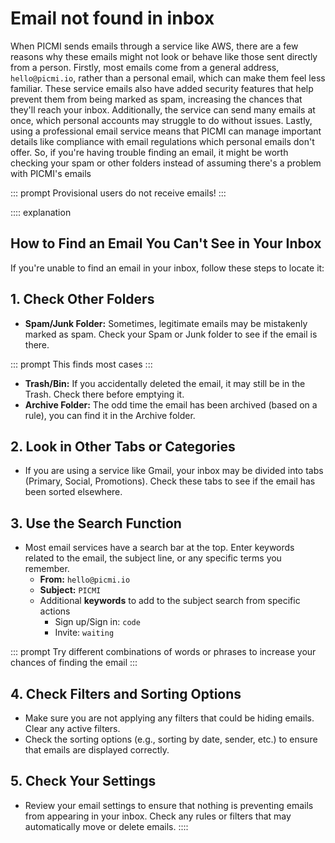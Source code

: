 # Email not found in inbox

When PICMI sends emails through a service like AWS, there are a few reasons why these emails might not look or behave like those sent directly from a person. Firstly, most emails come from a general address, `hello@picmi.io`, rather than a personal email, which can make them feel less familiar. These service emails also have added security features that help prevent them from being marked as spam, increasing the chances that they'll reach your inbox. Additionally, the service can send many emails at once, which personal accounts may struggle to do without issues. Lastly, using a professional email service means that PICMI can manage important details like compliance with email regulations which personal emails don't offer. So, if you're having trouble finding an email, it might be worth checking your spam or other folders instead of assuming there's a problem with PICMI's emails

::: prompt
Provisional users do not receive emails!
:::

:::: explanation
## How to Find an Email You Can't See in Your Inbox

If you're unable to find an email in your inbox, follow these steps to locate it:

## 1. **Check Other Folders**
- **Spam/Junk Folder:** Sometimes, legitimate emails may be mistakenly marked as spam. Check your Spam or Junk folder to see if the email is there.

::: prompt
This finds most cases
:::

- **Trash/Bin:** If you accidentally deleted the email, it may still be in the Trash. Check there before emptying it.
- **Archive Folder:** The odd time the email has been archived (based on a rule), you can find it in the Archive folder.

## 2. **Look in Other Tabs or Categories**
- If you are using a service like Gmail, your inbox may be divided into tabs (Primary, Social, Promotions). Check these tabs to see if the email has been sorted elsewhere.

## 3. **Use the Search Function**
- Most email services have a search bar at the top. Enter keywords related to the email, the subject line, or any specific terms you remember.
    * **From:** `hello@picmi.io`
    * **Subject:** `PICMI`
    * Additional **keywords** to add to the subject search from specific actions
      * Sign up/Sign in: `code`
      * Invite: `waiting` 

::: prompt
Try different combinations of words or phrases to increase your chances of finding the email
:::


## 4. **Check Filters and Sorting Options**
- Make sure you are not applying any filters that could be hiding emails. Clear any active filters.
- Check the sorting options (e.g., sorting by date, sender, etc.) to ensure that emails are displayed correctly.

## 5. **Check Your Settings**
- Review your email settings to ensure that nothing is preventing emails from appearing in your inbox. Check any rules or filters that may automatically move or delete emails.
::::
